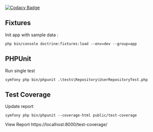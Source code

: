 [![Codacy Badge](https://app.codacy.com/project/badge/Grade/aa4d674d40fc4fbaa1ce6416ec722786)](https://www.codacy.com/gh/sjaulin/snowtricks/dashboard?utm_source=github.com&utm_medium=referral&utm_content=sjaulin/snowtricks&utm_campaign=Badge_Grade)


## Fixtures
Init app with sample data :
```
php bin/console doctrine:fixtures:load --env=dev --group=app
```

## PHPUnit

Run single test
```
symfony php bin/phpunit .\tests\Repository\UserRepositoryTest.php
```

## Test Coverage

Update report
```
symfony php bin/phpunit --coverage-html public/test-coverage
```
View Report 
https://localhost:8000/test-coverage/